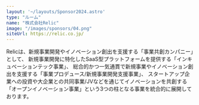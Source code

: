 ```yaml
---
layout: '~/layouts/Sponsor2024.astro'
type: "ルーム"
name: "株式会社Relic"
image: "/images/sponsors/04.png"
siteUrl: https://relic.co.jp/
---
```


Relicは、新規事業開発やイノベーション創出を支援する「事業共創カンパニー」として、 新規事業開発に特化したSaaS型プラットフォームを提供する「インキュベーションテック事業」、 総合的かつ一気通貫で新規事業やイノベーション創出を支援する「事業プロデュース/新規事業開発支援事業」、 スタートアップ企業への投資や大企業との共同事業/JVなどを通じてイノベーションを共創する「オープンイノベーション事業」という3つの柱となる事業を統合的に展開しております。